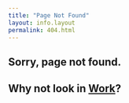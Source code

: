 ```yaml
---
title: "Page Not Found"
layout: info.layout
permalink: 404.html
---
```


<article class="info-content">

<h2>Sorry, page not found.</h2>
<h2>Why not look in <a href="/work/" title="Work">Work</a>?</h2>

</article>
